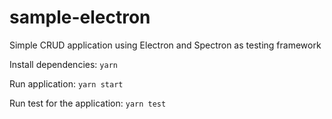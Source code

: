 # sample-electron
Simple CRUD application using Electron and Spectron as testing framework

Install dependencies: `yarn`

Run application: `yarn start`

Run test for the application: `yarn test`
